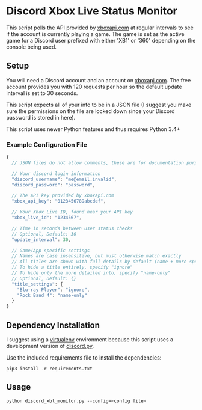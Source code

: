 # Discord Xbox Live Status Monitor

This script polls the API provided by [xboxapi.com](https://xboxapi.com) at regular intervals to see if the account is currently playing a game. The game is set as the active game for a Discord user prefixed with either 'XB1' or '360' depending on the console being used.

## Setup

You will need a Discord account and an account on [xboxapi.com](https://xboxapi.com). The free account provides you with 120 requests per hour so the default update interval is set to 30 seconds.

This script expects all of your info to be in a JSON file (I suggest you make sure the permissions on the file are locked down since your Discord password is stored in here). 

This script uses newer Python features and thus requires Python 3.4+

### Example Configuration File
```javascript
{
  // JSON files do not allow comments, these are for documentation purposes only

  // Your discord login information
  "discord_username": "me@email.invalid",
  "discord_password": "password",

  // The API key provided by xboxapi.com
  "xbox_api_key": "0123456789abcdef",

  // Your Xbox Live ID, found near your API key
  "xbox_live_id": "1234567",

  // Time in seconds between user status checks
  // Optional, Default: 30
  "update_interval": 30,

  // Game/App specific settings
  // Names are case insensitive, but must otherwise match exactly
  // All titles are shown with full details by default (name + more specific per-game info)
  // To hide a title entirely, specify "ignore"
  // To hide only the more detailed into, specify "name-only"
  // Optional, Default: {}
  "title_settings": {
    "Blu-ray Player": "ignore",
    "Rock Band 4": "name-only"
  }
}
```

## Dependency Installation

I suggest using a [virtualenv](https://virtualenv.pypa.io/en/latest/) environment because this script uses a development version of [discord.py](https://github.com/Rapptz/discord.py).

Use the included requirements file to install the dependencies:

`pip3 install -r requirements.txt`

## Usage

`python discord_xbl_monitor.py --config=<config file>`

